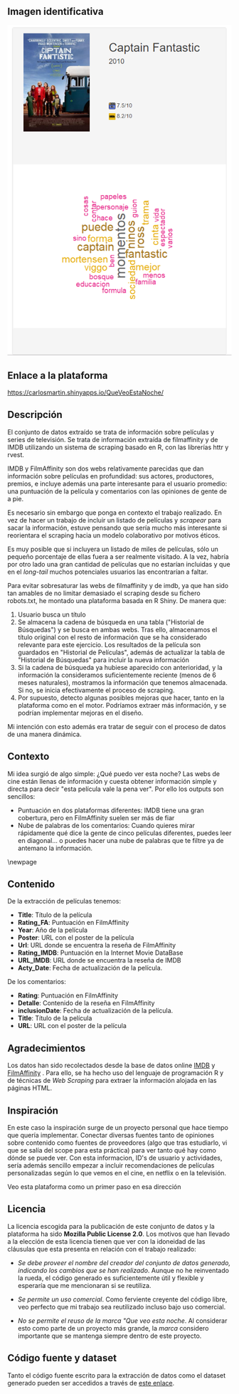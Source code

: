 ## Imagen identificativa

![Captura de la herramienta. Enlace: https://carlosmartin.shinyapps.io/QueVeoEstaNoche/ ](./report/Captura_QVEN.png)

## Enlace a la plataforma

https://carlosmartin.shinyapps.io/QueVeoEstaNoche/ 

## Descripción

El conjunto de datos extraído se trata de información sobre películas y series de televisión. Se trata de información extraída de filmaffinity y de IMDB utilizando un sistema de scraping basado en R, con las librerías httr y rvest. 

IMDB y FilmAffinity son dos webs relativamente parecidas que dan información sobre películas en profundidad: sus actores, productores, premios, e incluye además una parte interesante para el usuario promedio: una puntuación de la película y comentarios con las opiniones de gente de a pie.

Es necesario sin embargo que ponga en contexto el trabajo realizado. En vez de hacer un trabajo de incluir un listado de películas y _scrapear_ para sacar la información, estuve pensando que sería mucho más interesante si reorientara el scraping hacia un modelo colaborativo por motivos éticos. 

Es muy posible que si incluyera un listado de miles de películas, sólo un pequeño porcentaje de ellas fuera a ser realmente visitado. A la vez, habría por otro lado una gran cantidad de películas que no estarían incluidas y que en el _long-tail_ muchos potenciales usuarios las encontrarían a faltar.

Para evitar sobresaturar las webs de filmaffinity y de imdb, ya que han sido tan amables de no limitar demasiado el scraping desde su fichero robots.txt, he montado una plataforma basada en R Shiny. De manera que:

1. Usuario busca un título
2. Se almacena la cadena de búsqueda en una tabla ("Historial de Búsquedas") y se busca en ambas webs. Tras ello, almacenamos el título original con el resto de información que se ha considerado relevante para este ejercicio. Los resultados de la película son guardados en "Historial de Películas", además de actualizar la tabla de "Historial de Búsquedas" para incluir la nueva información
3. Si la cadena de búsqueda ya hubiese aparecido con anterioridad, y la información la consideramos suficientemente reciente (menos de 6 meses naturales), mostramos la información que tenemos almacenada. Si no, se inicia efectivamente el proceso de scraping.
4. Por supuesto, detecto algunas posibles mejoras que hacer, tanto en la plataforma como en el motor. Podríamos extraer más información, y se podrían implementar mejoras en el diseño.

Mi intención con esto además era tratar de seguir con el proceso de datos de una manera dinámica.


## Contexto

Mi idea surgió de algo simple: ¿Qué puedo ver esta noche? Las webs de cine están llenas de información y cuesta obtener información simple y directa para decir "esta película vale la pena ver". Por ello los outputs son sencillos:

* Puntuación en dos plataformas diferentes: IMDB tiene una gran cobertura, pero en FilmAffinity suelen ser más de fiar
* Nube de palabras de los comentarios: Cuando quieres mirar rápidamente qué dice la gente de cinco películas diferentes, puedes leer en diagonal... o puedes hacer una nube de palabras que te filtre ya de antemano la información.

\newpage
## Contenido

De la extracción de películas tenemos:

* **Title**: Título de la película
* **Rating_FA**: Puntuación en FilmAffinity
* **Year**: Año de la película
* **Poster**: URL con el poster de la película
* **Url**: URL donde se encuentra la reseña de FilmAffinity
* **Rating_IMDB**: Puntuación en la Internet Movie DataBase
* **URL_IMDB**: URL donde se encuentra la reseña de IMDB
* **Acty_Date**: Fecha de actualización de la película.

De los comentarios:
* **Rating**: Puntuación en FilmAffinity
* **Detalle**: Contenido de la reseña en FilmAffinity
* **inclusionDate**:  Fecha de actualización de la película.
* **Title**: Título de la película
* **URL**: URL con el poster de la película


## Agradecimientos

Los datos han sido recolectados desde la base de datos online [IMDB](http://www.imdb.com) y [FilmAffinity](https://www.filmaffinity.com/es/main.html) . Para ello, se ha hecho uso del lenguaje de programación R y de técnicas de *Web Scraping* para extraer la información alojada en las páginas HTML.

## Inspiración

En este caso la inspiración surge de un proyecto personal que hace tiempo que quería implementar. Conectar diversas fuentes tanto de opiniones sobre contenido como fuentes de proveedores (algo que tras estudiarlo, vi que se salía del scope para esta práctica) para ver tanto qué hay como dónde se puede ver. Con esta informacion, ID's de usuario y actividades, sería además sencillo empezar a incluir recomendaciones de películas personalizadas según lo que vemos en el cine, en netflix o en la televisión.

Veo esta plataforma como un primer paso en esa dirección

## Licencia

La licencia escogida para la publicación de este conjunto de datos y la plataforma ha sido **Mozilla Public License 2.0**. Los motivos que han llevado a la elección de esta licencia tienen que ver con la idoneidad de las cláusulas que esta presenta en relación con el trabajo realizado:

* *Se debe proveer el nombre del creador del conjunto de datos generado, indicando los cambios que se han realizado*. Aunque no he reinventado la rueda, el código generado es suficientemente útil y flexible y esperaría que me mencionaran si se reutiliza.

* *Se permite un uso comercial*. Como ferviente creyente del código libre, veo perfecto que mi trabajo sea reutilizado incluso bajo uso comercial. 

* *No se permite el reuso de la marca "Que veo esta noche*. Al considerar esto como parte de un proyecto más grande, la _marca_ considero importante que se mantenga siempre dentro de este proyecto.

## Código fuente y dataset

Tanto el código fuente escrito para la extracción de datos como el dataset generado pueden ser accedidos a través de [este enlace](https://github.com/carlosmartinmari/MovieRating_Scraper).


